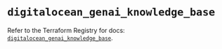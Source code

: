 # `digitalocean_genai_knowledge_base`

Refer to the Terraform Registry for docs: [`digitalocean_genai_knowledge_base`](https://registry.terraform.io/providers/digitalocean/digitalocean/2.66.0/docs/resources/genai_knowledge_base).
